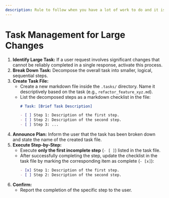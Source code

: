```yaml
---
description: Rule to follow when you have a lot of work to do and it is difficult to do it all at once.
---
```


# Task Management for Large Changes

1.  **Identify Large Task:** If a user request involves significant changes that cannot be reliably completed in a single response, activate this process.
2.  **Break Down Task:** Decompose the overall task into smaller, logical, sequential steps.
3.  **Create Task File:**
    *   Create a new markdown file inside the `.tasks/` directory. Name it descriptively based on the task (e.g., `refactor_feature_xyz.md`).
    *   List the decomposed steps as a markdown checklist in the file:
        ```markdown
        # Task: [Brief Task Description]

        - [ ] Step 1: Description of the first step.
        - [ ] Step 2: Description of the second step.
        - [ ] Step 3: ...
        ```
4.  **Announce Plan:** Inform the user that the task has been broken down and state the name of the created task file.
5.  **Execute Step-by-Step:**
    *   Execute **only the first incomplete step** (`- [ ]`) listed in the task file.
    *   After successfully completing the step, update the checklist in the task file by marking the corresponding item as complete (`- [x]`):
        ```markdown
        - [x] Step 1: Description of the first step.
        - [ ] Step 2: Description of the second step.
        ```
6.  **Confirm:**
    *   Report the completion of the specific step to the user.